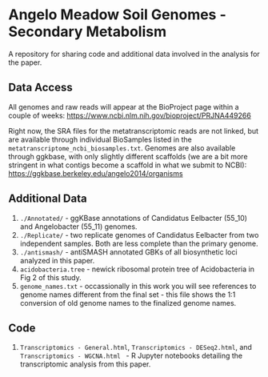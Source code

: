 # Angelo Meadow Soil Genomes - Secondary Metabolism

A repository for sharing code and additional data involved in the analysis for the paper.

## Data Access

All genomes and raw reads will appear at the BioProject page within a couple of weeks:
https://www.ncbi.nlm.nih.gov/bioproject/PRJNA449266

Right now, the SRA files for the metatranscriptomic reads are not linked, but are available through individual BioSamples listed in the `metatranscriptome_ncbi_biosamples.txt`. Genomes are also available through ggkbase, with only slightly different scaffolds (we are a bit more stringent in what contigs become a scaffold in what we submit to NCBI):
https://ggkbase.berkeley.edu/angelo2014/organisms

## Additional Data

1. `./Annotated/` - ggKBase annotations of Candidatus Eelbacter (55_10) and Angelobacter (55_11) genomes.
2. `./Replicate/` - two replicate genomes of Candidatus Eelbacter from two independent samples. Both are less complete than the primary genome.
3. `./antismash/` - antiSMASH annotated GBKs of all biosynthetic loci analyzed in this paper.
4. `acidobacteria.tree` - newick ribosomal protein tree of Acidobacteria in Fig 2 of this study.
5. `genome_names.txt` - occassionally in this work you will see references to genome names different from the final set - this file shows the 1:1 conversion of old genome names to the finalized genome names.

## Code

1. `Transcriptomics - General.html`, `Transcriptomics - DESeq2.html`, and `Transcriptomics - WGCNA.html ` - R Jupyter notebooks detailing the transcriptomic analysis from this paper.

